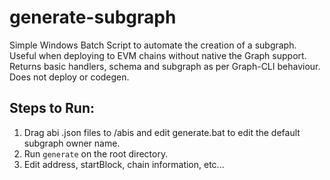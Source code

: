 # generate-subgraph
Simple Windows Batch Script to automate the creation of a subgraph. Useful when deploying to EVM chains without native the Graph support. Returns basic handlers, schema and subgraph as per Graph-CLI behaviour. Does not deploy or codegen.

## Steps to Run:

1. Drag abi .json files to /abis and edit generate.bat to edit the default subgraph owner name.
2. Run `generate` on the root directory.
3. Edit address, startBlock, chain information, etc...

